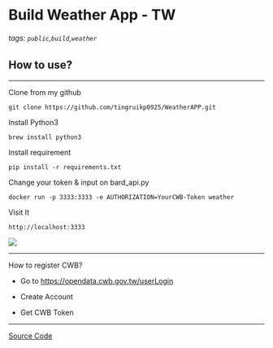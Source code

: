 # Build Weather App - TW

###### tags: `public`,`build`,`weather`


## How to use?

---
Clone from my github

```
git clone https://github.com/tingruikp0925/WeatherAPP.git
```

Install Python3

```
brew install python3
```

Install requirement
```
pip install -r requirements.txt
```

Change your token & input on bard_api.py

```
docker run -p 3333:3333 -e AUTHORIZATION=YourCWB-Token weather
```

Visit It
```
http://localhost:3333
```
![](https://hackmd.io/_uploads/SySce03w2.png)



---

How to register CWB?


- Go to https://opendata.cwb.gov.tw/userLogin

- Create Account

- Get CWB Token

---
[Source Code](https://github.com/tingruikp0925/WeatherAPP.git)